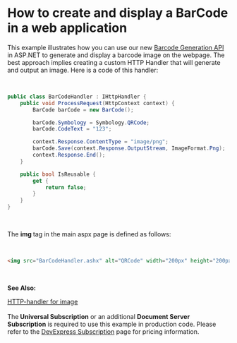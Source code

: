 # How to create and display a BarCode in a web application


<p>This example illustrates how you can use our new <a href="http://help.devexpress.com/#DocumentServer/CustomDocument15094">Barcode Generation API</a> in ASP.NET to generate and display a barcode image on the webpage. The best approach implies creating a custom HTTP Handler that will generate and output an image. Here is a code of this handler:</p>
<p> </p>


```cs
public class BarCodeHandler : IHttpHandler {
    public void ProcessRequest(HttpContext context) {
        BarCode barCode = new BarCode();

        barCode.Symbology = Symbology.QRCode;
        barCode.CodeText = "123";

        context.Response.ContentType = "image/png";
        barCode.Save(context.Response.OutputStream, ImageFormat.Png);
        context.Response.End();
    }

    public bool IsReusable {
        get {
            return false;
        }
    }
}
```


<p> </p>
<p>The <strong>im</strong><strong>g </strong>tag in the main aspx page is defined as follows:</p>
<p> </p>


```aspx
<img src="BarCodeHandler.ashx" alt="QRCode" width="200px" height="200px" />
```


<p> </p>
<p><strong>See Also:</strong></p>
<p><a href="http://www.codeproject.com/Tips/577385/HTTP-handler-for-image">HTTP-handler for image</a><br><br>The<strong> Universal Subscription</strong> or an additional <strong>Document Server Subscription</strong> is required to use this example in production code. Please refer to the <a href="http://www.devexpress.com/Subscriptions/">DevExpress Subscription</a> page for pricing information.</p>

<br/>


